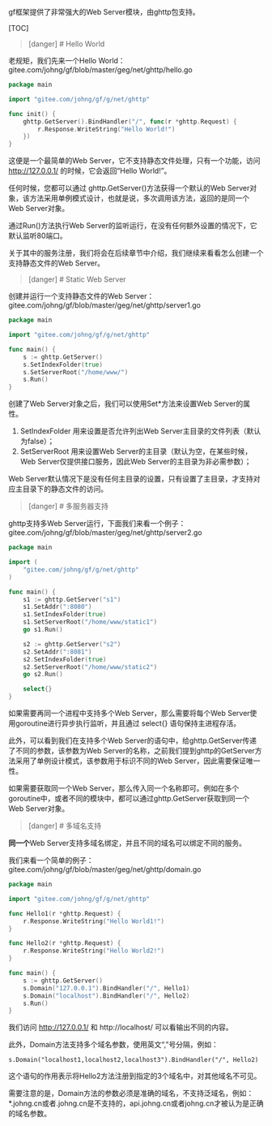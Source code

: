 gf框架提供了非常强大的Web Server模块，由ghttp包支持。

[TOC]

>[danger] # Hello World

老规矩，我们先来一个Hello World：
gitee.com/johng/gf/blob/master/geg/net/ghttp/hello.go
```go
package main

import "gitee.com/johng/gf/g/net/ghttp"

func init() {
    ghttp.GetServer().BindHandler("/", func(r *ghttp.Request) {
        r.Response.WriteString("Hello World!")
    })
}
```
这便是一个最简单的Web Server，它不支持静态文件处理，只有一个功能，访问 http://127.0.0.1/ 的时候，它会返回“Hello World!”。

任何时候，您都可以通过 ghttp.GetServer()方法获得一个默认的Web Server对象，该方法采用单例模式设计，也就是说，多次调用该方法，返回的是同一个Web Server对象。

通过Run()方法执行Web Server的监听运行，在没有任何额外设置的情况下，它默认监听80端口。

关于其中的服务注册，我们将会在后续章节中介绍，我们继续来看看怎么创建一个支持静态文件的Web Server。


>[danger] # Static Web Server

创建并运行一个支持静态文件的Web Server：
gitee.com/johng/gf/blob/master/geg/net/ghttp/server1.go
```go
package main

import "gitee.com/johng/gf/g/net/ghttp"

func main() {
    s := ghttp.GetServer()
    s.SetIndexFolder(true)
    s.SetServerRoot("/home/www/")
    s.Run()
}
```
创建了Web Server对象之后，我们可以使用Set*方法来设置Web Server的属性。
1. SetIndexFolder 用来设置是否允许列出Web Server主目录的文件列表（默认为false）；
1. SetServerRoot 用来设置Web Server的主目录（默认为空，在某些时候，Web Server仅提供接口服务，因此Web Server的主目录为非必需参数）；

Web Server默认情况下是没有任何主目录的设置，只有设置了主目录，才支持对应主目录下的静态文件的访问。

>[danger] # 多服务器支持

ghttp支持多Web Server运行，下面我们来看一个例子：
gitee.com/johng/gf/blob/master/geg/net/ghttp/server2.go
```go
package main

import (
    "gitee.com/johng/gf/g/net/ghttp"
)

func main() {
    s1 := ghttp.GetServer("s1")
    s1.SetAddr(":8080")
    s1.SetIndexFolder(true)
    s1.SetServerRoot("/home/www/static1")
    go s1.Run()

    s2 := ghttp.GetServer("s2")
    s2.SetAddr(":8081")
    s2.SetIndexFolder(true)
    s2.SetServerRoot("/home/www/static2")
    go s2.Run()

    select{}
}
```
如果需要再同一个进程中支持多个Web Server，那么需要将每个Web Server使用goroutine进行异步执行监听，并且通过 select{} 语句保持主进程存活。

此外，可以看到我们在支持多个Web Server的语句中，给ghttp.GetServer传递了不同的参数，该参数为Web Server的名称，之前我们提到ghttp的GetServer方法采用了单例设计模式，该参数用于标识不同的Web Server，因此需要保证唯一性。

如果需要获取同一个Web Server，那么传入同一个名称即可。例如在多个goroutine中，或者不同的模块中，都可以通过ghttp.GetServer获取到同一个Web Server对象。

>[danger] # 多域名支持

**同一个**Web Server支持多域名绑定，并且不同的域名可以绑定不同的服务。

我们来看一个简单的例子：
gitee.com/johng/gf/blob/master/geg/net/ghttp/domain.go
```go
package main

import "gitee.com/johng/gf/g/net/ghttp"

func Hello1(r *ghttp.Request) {
    r.Response.WriteString("Hello World1!")
}

func Hello2(r *ghttp.Request) {
    r.Response.WriteString("Hello World2!")
}

func main() {
    s := ghttp.GetServer()
    s.Domain("127.0.0.1").BindHandler("/", Hello1)
    s.Domain("localhost").BindHandler("/", Hello2)
    s.Run()
}
```
我们访问 http://127.0.0.1/ 和 http://localhost/ 可以看输出不同的内容。

此外，Domain方法支持多个域名参数，使用英文“,”号分隔，例如：

	s.Domain("localhost1,localhost2,localhost3").BindHandler("/", Hello2)
    
这个语句的作用表示将Hello2方法注册到指定的3个域名中，对其他域名不可见。

需要注意的是，Domain方法的参数必须是准确的域名，不支持泛域名，例如：*.johng.cn或者.johng.cn是不支持的，api.johng.cn或者johng.cn才被认为是正确的域名参数。